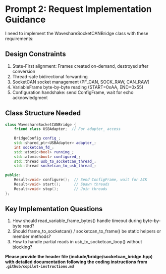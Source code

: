 # Prompt 2: Request Implementation Guidance

I need to implement the WaveshareSocketCANBridge class with these requirements:

## Design Constraints

1. State-First alignment: Frames created on-demand, destroyed after conversion
2. Thread-safe bidirectional forwarding
3. SocketCAN socket management (PF_CAN, SOCK_RAW, CAN_RAW)
4. VariableFrame byte-by-byte reading (START=0xAA, END=0x55)
5. Configuration handshake: send ConfigFrame, wait for echo acknowledgment

## Class Structure Needed

```cpp
class WaveshareSocketCANBridge {
    friend class USBAdapter;  // For adapter_ access
    
    BridgeConfig config_;
    std::shared_ptr<USBAdapter> adapter_;
    int socketcan_fd_;
    std::atomic<bool> running_;
    std::atomic<bool> configured_;
    std::thread usb_to_socketcan_thread_;
    std::thread socketcan_to_usb_thread_;
    
public:
    Result<void> configure();  // Send ConfigFrame, wait for ACK
    Result<void> start();      // Spawn threads
    Result<void> stop();       // Join threads
};
```

## Key Implementation Questions

1. How should read_variable_frame_bytes() handle timeout during byte-by-byte read?
2. Should frame_to_socketcan() / socketcan_to_frame() be static helpers or member methods?
3. How to handle partial reads in usb_to_socketcan_loop() without blocking?

**Please provide the header file (include/bridge/socketcan_bridge.hpp) with detailed documentation following the coding instructions from `.github/copilot-instructions.md`**
